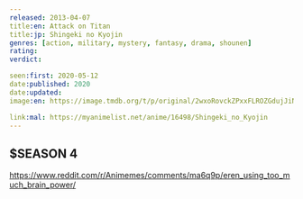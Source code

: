 ```yaml
---
released: 2013-04-07
title:en: Attack on Titan
title:jp: Shingeki no Kyojin
genres: [action, military, mystery, fantasy, drama, shounen]
rating:
verdict:

seen:first: 2020-05-12
date:published: 2020
date:updated:
image:en: https://image.tmdb.org/t/p/original/2wxoRovckZPxxFLROZGdujJiNcC.jpg

link:mal: https://myanimelist.net/anime/16498/Shingeki_no_Kyojin
---
```




## $SEASON 4

<https://www.reddit.com/r/Animemes/comments/ma6q9p/eren_using_too_much_brain_power/>
